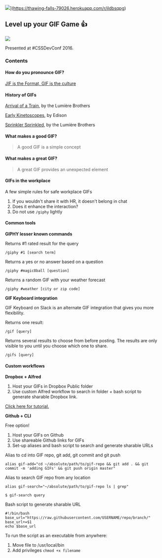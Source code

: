 ![](https://thawing-falls-79026.herokuapp.com/images/thanks-1.svg)](https://thawing-falls-79026.herokuapp.com/r/ildbsqpg)

## Level up your GIF Game 👍

![](https://dl.dropboxusercontent.com/u/32684641/meme-hub/level-up.gif)

Presented at #CSSDevConf 2016.

### Contents

#### How do you pronounce GIF?

[JIF is the Format, GIF is the culture](https://medium.com/message/jif-is-the-format-gif-is-the-culture-af8673796c44)

#### History of GIFs

[Arrival of a Train](https://www.youtube.com/watch?v=1dgLEDdFddk), by the Lumière Brothers

[Early Kinetoscopes](https://www.youtube.com/watch?v=686Y7bZYavA), by Edison

[Sprinkler Sprinkled](https://www.youtube.com/watch?v=IooPPi1YzkM), by the Lumière Brothers

#### What makes a good GIF?

> A good GIF is a simple concept

#### What makes a great GIF?

> A great GIF provides an unexpected element

#### GIFs in the workplace

A few simple rules for safe workplace GIFs

1. If you wouldn't share it with HR, it doesn't belong in chat
2. Does it enhance the interaction?
3. Do not use `/giphy` lightly

#### Common tools

**GIPHY lesser known commands**

Returns #1 rated result for the query

```
/giphy #1 [search term]
```

Returns a yes or no answer based on a question

```
/giphy #magic8ball [question]
```

Returns a random GIF with your weather forecast

```
/giphy #weather [city or zip code]
```

**GIF Keyboard integration**

GIF Keyboard on Slack is an alternate GIF integration that gives you more flexibility.

Returns one result:

```
/gif [query]
```

Returns several results to choose from before posting. The results are only visible to you until you choose which one to share.

```
/gifs [query]
```

#### Custom workflows

**Dropbox + Alfred**

1. Host your GIFs in Dropbox Public folder
2. Use custom Alfred workflow to search in folder + bash script to generate sharable Dropbox link.

[Click here for tutorial.](http://destroytoday.com/writings/gif-workflow/)

**Github + CLI**

Free option!

1. Host your GIFs on Github
2. Use shareable Github links for GIFs
3. Set-up aliases and bash script to search and generate sharable URLs

Alias to cd into GIF repo, git add, git commit and git push

```
alias gif-add="cd ~/absolute/path/to/gif-repo && git add . && git commit -m 'adding GIFs' && git push origin master"
```

Alias to search GIF repo from any location

```
alias gif-search="~/absolute/path/to/gif-repo ls | grep"

$ gif-search query
```

Bash script to generate sharable URL

```
#!/bin/bash
base_url="https://raw.githubusercontent.com/USERNAME/repo/branch/"
base_url+=$1
echo $base_url
```

To run the script as an executable from anywhere:

1. Move file to /usr/local/bin
2. Add privileges `chmod +x filename`
